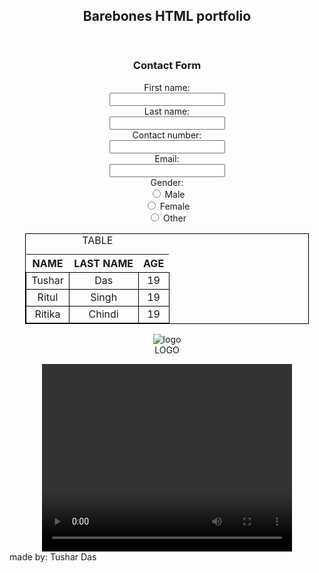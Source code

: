 <!DOCTYPE html>
<html lang="en">
<head>
    <title>Project 1</title>
</head>
<body>
    <header>
        <h2 align="center">Barebones HTML portfolio</h2>
    </header>
    <center>
    <form>
            <h3>Contact Form</h3>
            <label for="fname">First name:</label><br>
            <input type="text" id="fname" name="fname" ><br>
            <label for="lname">Last name:</label><br>
            <input type="text" id="lname" name="lname"><br>
            <label for="number">Contact number:</label><br>
            <input type="number" id="number" name="number"><br>
            <label for="mail">Email:</label><br>
            <input type="email" id="mail" name="mail"><br>
            <label for="Gender">Gender:</label><br>
            <input type="radio" id="male" name="gender" value="male">
            <label for="male">Male</label><br>
            <input type="radio" id="female" name="gender" value="female">
            <label for="female">Female</label><br>
            <input type="radio" id="other" name="gender" value="other">
            <label for="other">Other</label>
        </form>
        <table style="width:90%">
            <caption>TABLE</caption>
            <tr>
                <th> NAME </th>
                <th> LAST NAME </th>
                <th> AGE </th>
            </tr>
            <tr>
                <td> Tushar </td>
                <td> Das </td>
                <td> 19 </td>
            </tr>
            <tr>
                <td> Ritul </td>
                <td> Singh </td>
                <td> 19 </td>
            </tr>
            <tr>
                <td> Ritika </td>
                <td> Chindi </td>
                <td> 19 </td>
            </tr>
            <style>
                table,tb,td{border: 1px solid black;
                border-collapse: collapse;
                text-align: center;}
            </style>
        </table>
        <figure>
            <img src="download.jpeg" alt="logo">
            <figcaption>LOGO</figcaption>
        </figure>
        <video width="400" height="300" controls>
            <source src="Kohli creams a classic cover drive_720p.mp4" type="video/mp4">
        </video>
    </center>
    <footer>made by: Tushar Das</footer>
</body>
</html>